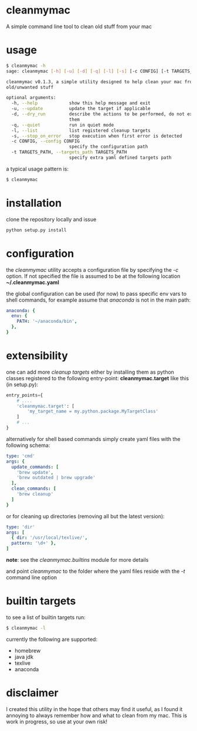 # cleanmymac
A simple command line tool to clean old stuff from your mac

# usage
```bash
$ cleanmymac -h
sage: cleanmymac [-h] [-u] [-d] [-q] [-l] [-s] [-c CONFIG] [-t TARGETS_PATH]

cleanmymac v0.1.3, a simple utility designed to help clean your mac from
old/unwanted stuff

optional arguments:
  -h, --help            show this help message and exit
  -u, --update          update the target if applicable
  -d, --dry_run         describe the actions to be performed, do not execute
                        them
  -q, --quiet           run in quiet mode
  -l, --list            list registered cleanup targets
  -s, --stop_on_error   stop execution when first error is detected
  -c CONFIG, --config CONFIG
                        specify the configuration path
  -t TARGETS_PATH, --targets_path TARGETS_PATH
                        specify extra yaml defined targets path
```

a typical usage pattern is: 

```bash
$ cleanmymac
```

# installation
clone the repository locally and issue

```bash
python setup.py install
```

# configuration

the *cleanmymac* utility accepts a configuration file by specifying the *-c* option. If not specified the 
file is assumed to be at the following location **~/.cleanmymac.yaml**

the global configuration can be used (for now) to pass specific env vars to shell commands, for example 
assume that *anaconda* is not in the main path:

```yaml
anaconda: {
  env: {
    PATH: '~/anaconda/bin',
  },
}
```

# extensibility

one can add more *cleanup targets* either by installing them as python classes registered to the following
entry-point: **cleanmymac.target** like this (in setup.py):

```python
entry_points={
    # ....
    'cleanmymac.target': [
        'my_target_name = my.python.package.MyTargetClass'
    ]
    # ...
}
```

alternatively for shell based commands simply create yaml files with the following schema:

```yaml
type: 'cmd'
args: {
  update_commands: [
    'brew update',
    'brew outdated | brew upgrade'
  ],
  clean_commands: [
    'brew cleanup'
  ]
}
```

or for cleaning up directories (removing all but the latest version):

```yaml
type: 'dir'
args: [
  { dir: '/usr/local/texlive/',
  pattern: '\d+' },
]
```

**note**: see the *cleanmymac.builtins* module for more details

and point *cleanmymac* to the folder where the yaml files reside with the *-t* command line option

# builtin targets

to see a list of builtin targets run:
```bash
$ cleanmymac -l
```

currently the following are supported:
 * homebrew
 * java jdk
 * texlive
 * anaconda

# disclaimer

I created this utility in the hope that others may find it useful, as I found it annoying to always remember 
how and what to clean from my mac. This is work in progress, so use at your own risk!